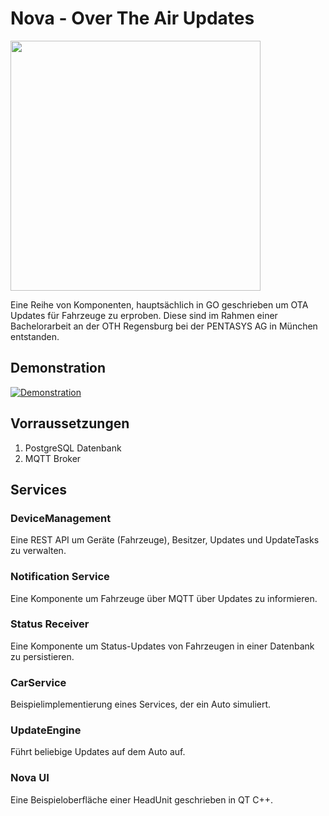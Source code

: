 # Nova - Over The Air Updates

<img width="400px" src="https://github.com/novaota/nova/blob/master/nova_logo.png?raw=true">

Eine Reihe von Komponenten, hauptsächlich in GO geschrieben um OTA Updates für Fahrzeuge zu erproben.
Diese sind im Rahmen einer Bachelorarbeit an der OTH Regensburg bei der PENTASYS AG in München entstanden.

## Demonstration
[![Demonstration](https://img.youtube.com/vi/rLNnW3DqzNI/maxresdefault.jpg)](https://youtu.be/rLNnW3DqzNI)


## Vorraussetzungen
1. PostgreSQL Datenbank
2. MQTT Broker

## Services

### DeviceManagement

Eine REST API um Geräte (Fahrzeuge), Besitzer, Updates und UpdateTasks zu verwalten.

### Notification Service

Eine Komponente um Fahrzeuge über MQTT über Updates zu informieren.

### Status Receiver

Eine Komponente um Status-Updates von Fahrzeugen in einer Datenbank zu persistieren.

### CarService

Beispielimplementierung eines Services, der ein Auto simuliert.

### UpdateEngine

Führt beliebige Updates auf dem Auto auf.

### Nova UI

Eine Beispieloberfläche einer HeadUnit geschrieben in QT C++.
